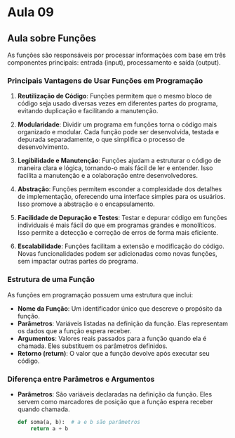 # Aula 09

## Aula sobre Funções

As funções são responsáveis por processar informações com base em três componentes principais: entrada (input), processamento e saída (output).

### Principais Vantagens de Usar Funções em Programação

1. **Reutilização de Código**: Funções permitem que o mesmo bloco de código seja usado diversas vezes em diferentes partes do programa, evitando duplicação e facilitando a manutenção.

2. **Modularidade**: Dividir um programa em funções torna o código mais organizado e modular. Cada função pode ser desenvolvida, testada e depurada separadamente, o que simplifica o processo de desenvolvimento.

3. **Legibilidade e Manutenção**: Funções ajudam a estruturar o código de maneira clara e lógica, tornando-o mais fácil de ler e entender. Isso facilita a manutenção e a colaboração entre desenvolvedores.

4. **Abstração**: Funções permitem esconder a complexidade dos detalhes de implementação, oferecendo uma interface simples para os usuários. Isso promove a abstração e o encapsulamento.

5. **Facilidade de Depuração e Testes**: Testar e depurar código em funções individuais é mais fácil do que em programas grandes e monolíticos. Isso permite a detecção e correção de erros de forma mais eficiente.

6. **Escalabilidade**: Funções facilitam a extensão e modificação do código. Novas funcionalidades podem ser adicionadas como novas funções, sem impactar outras partes do programa.

### Estrutura de uma Função

As funções em programação possuem uma estrutura que inclui:

- **Nome da Função**: Um identificador único que descreve o propósito da função.
- **Parâmetros**: Variáveis listadas na definição da função. Elas representam os dados que a função espera receber.
- **Argumentos**: Valores reais passados para a função quando ela é chamada. Eles substituem os parâmetros definidos.
- **Retorno (return)**: O valor que a função devolve após executar seu código.

### Diferença entre Parâmetros e Argumentos

- **Parâmetros**: São variáveis declaradas na definição da função. Eles servem como marcadores de posição que a função espera receber quando chamada.
  ```python
  def soma(a, b):  # a e b são parâmetros
      return a + b
